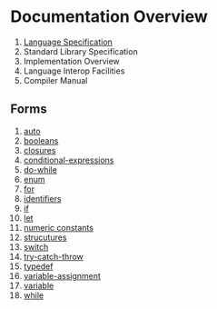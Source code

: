 # Documentation Overview

1. [Language Specification](specification.md)
2. Standard Library Specification
3. Implementation Overview
4. Language Interop Facilities
5. Compiler Manual

## Forms

1. [auto](forms/auto.md)
1. [booleans](forms/booleans.md)
1. [closures](forms/closures.md)
1. [conditional-expressions](forms/conditional-expressions.md)
1. [do-while](forms/do-while.md)
1. [enum](forms/enum.md)
1. [for](forms/for.md)
1. [identifiers](forms/identifiers.md)
1. [if](forms/if.md)
1. [let](forms/let.md)
1. [numeric constants](forms/numeric-contants.md)
1. [strucutures](forms/strucutures.md)
1. [switch](forms/switch.md)
1. [try-catch-throw](forms/try-catch-throw.md)
1. [typedef](forms/typedef.md)
1. [variable-assignment](forms/variable-assignment.md)
1. [variable](forms/variable.md)
1. [while](forms/while.md)

